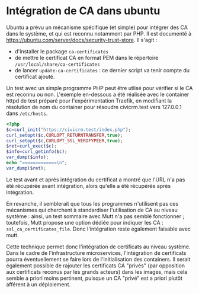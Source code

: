 # Intégration de CA dans ubuntu

Ubuntu a prévu un mécanisme spécifique (et simple) pour intégrer des CA dans le système, et qui est reconnu notamment par PHP. Il est documenté à <https://ubuntu.com/server/docs/security-trust-store>. Il s'agit :

* d'installer le package `ca-certificates`
* de mettre le certificat CA en format PEM dans le répertoire `/usr/local/share/ca-certificates`
* de lancer `update-ca-certificates` : ce dernier script va tenir compte du certificat ajouté.

Un test avec un simple programme PHP peut être utlisé pour vérifier si le CA est reconnu ou non. L'exemple en-dessous a été réalisée avec le container httpd de test préparé pour l'expérimentation Traefik, en modifiant la résolution de nom du container pour résoudre civicrm.test vers 127.0.0.1 dans `/etc/hosts`.

``` php
<?php
$c=curl_init("https://civicrm.test/index.php");
curl_setopt($c,CURLOPT_RETURNTRANSFER,true);
curl_setopt($c,CURLOPT_SSL_VERIFYPEER,true);
$ret=curl_exec($c);
$info=curl_getinfo($c);
var_dump($info);
echo "=============\n";
var_dump($ret);

```

Le test avant et après intégration du certificat a montré que l'URL n'a pas été récupérée avant intégration, alors qu'elle a été récupérée après intégration.

En revanche, il semblerait que tous les programmes n'utilisent pas ces mécanismes qui cherchent à standardiser l'utilisation de CA au niveau système : ainsi, un test sommaire avec Mutt n'a pas semblé fonctionner ; toutefois, Mutt propose une option dédiée pour indiquer les CA : `ssl_ca_certificates_file`. Donc l'intégration reste également faisable avec mutt.

Cette technique permet donc l'intégration de certificats au niveau système. Dans le cadre de l'infrastructure microservices, l'intégration de certificats pourra éventuellement se faire lors de l'initialisation des containers. Il serait également possible de rajouter les certificats CA "privés" (par opposition aux certificats reconus par les grands acteurs) dans les images, mais cela semble a priori moins pertinent, puisque un CA "privé" est a priori plutôt afférent à un déploiement.